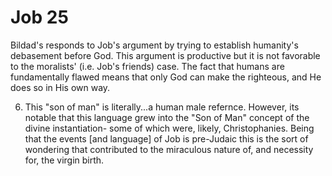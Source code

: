 # Job 25

Bildad's responds to Job's argument by trying to establish humanity's debasement before God.
This argument is productive but it is not favorable to the moralists' (i.e. Job's friends) case.
The fact that humans are fundamentally flawed means that only God can make the righteous, and He does so in His own way.


6) This "son of man" is literally...a human male refernce.
  However, its notable that this language grew into the "Son of Man" concept of the divine instantiation- some of which were, likely, Christophanies.
  Being that the events [and language] of Job is pre-Judaic this is the sort of wondering that contributed to the miraculous nature of, and necessity for, the virgin birth.
